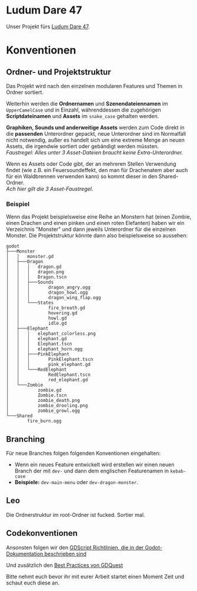 # Ludum Dare 47

Unser Projekt fürs [Ludum Dare 47](https://ldjam.com/).

# Konventionen

## Ordner- und Projektstruktur

Das Projekt wird nach den einzelnen modularen Features und Themen in Ordner sortiert.

Weiterhin werden die **Ordnernamen** und **Szenendateiennamen** im `UpperCamelCase` und in Einzahl, währenddessen die zugehörigen **Scriptdateinamen** und **Assets** im `snake_case` gehalten werden.

**Graphiken, Sounds und anderweitige Assets** werden zum Code direkt in die **passenden** Unterordner gepackt, neue Unterordner sind im Normalfall nicht notwendig, außer es handelt sich um eine extreme Menge an neuen Assets, die irgendwie sortiert oder gebändigt werden müssten.  
*Faustregel: Alles unter 3 Asset-Dateien braucht keine Extra-Unterordner.*

Wenn es Assets oder Code gibt, der an mehreren Stellen Verwendung findet (wie z.B. ein Feuersoundeffekt, den man für Drachenatem aber auch für ein Waldbrennen verwenden kann) so kommt dieser in den Shared-Ordner.  
*Ach hier gilt die 3 Asset-Faustregel.*

### Beispiel

Wenn das Projekt beispielsweise eine Reihe an Monstern hat (einen Zombie, einen Drachen und einen pinken und einen roten Elefanten) haben wir ein Verzeichnis "Monster" und dann jeweils Unterordner für die einzelnen Monster.
Die Projektstruktur könnte dann also beispielsweise so aussehen:

```
godot
├───Monster
│   │   monster.gd
│   ├───Dragon
│   │   │   dragon.gd
│   │   │   dragon.png
│   │   │   Dragon.tscn
│   │   ├───Sounds
│   │   │       dragon_angry.ogg
│   │   │       dragon_howl.ogg
│   │   │       dragon_wing_flap.ogg
│   │   └───States
│   │           fire_breath.gd
│   │           hovering.gd
│   │           howl.gd
│   │           idle.gd
│   ├───Elephant
│   │   │   elephant_colorless.png
│   │   │   elephant.gd
│   │   │   Elephant.tscn
│   │   │   elephant_horn.ogg
│   │   ├───PinkElephant
│   │   │       PinkElephant.tscn
│   │   │       pink_elephant.gd
│   │   └───RedElephant
│   │           RedElephant.tscn
│   │           red_elephant.gd
│   └───Zombie
│           zombie.gd
│           Zombie.tscn
│           zombie_death.png
│           zombie_drooling.png
│           zombie_growl.ogg
└───Shared
        fire_burn.ogg
```

## Branching
Für neue Branches folgen folgenden Konventionen eingehalten: 
- Wenn ein neues Feature entwickelt wird erstellen wir einen neuen Branch der mit `dev-` und dann dem englischen Featurenamen in `kebab-case`
- **Beispiele:** `dev-main-menu` oder `dev-dragon-monster`.

## Leo
Die Ordnerstruktur im root-Ordner ist fucked. Sortier mal.

## Codekonventionen

Ansonsten folgen wir den [GDScript Richtlinien, die in der Godot-Dokumentation beschrieben sind](https://docs.godotengine.org/en/stable/getting_started/scripting/gdscript/gdscript_styleguide.html)

Und zusätzlich den [Best Practices von GDQuest](https://www.gdquest.com/docs/guidelines/best-practices/godot-gdscript/)

Bitte nehmt euch bevor ihr mit eurer Arbeit startet einen Moment Zeit und schaut euch diese an.
